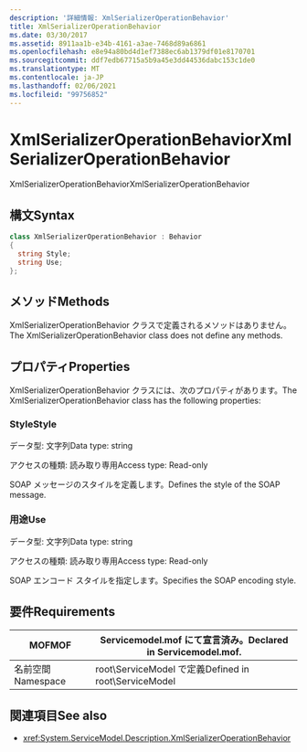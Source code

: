 ```yaml
---
description: '詳細情報: XmlSerializerOperationBehavior'
title: XmlSerializerOperationBehavior
ms.date: 03/30/2017
ms.assetid: 8911aa1b-e34b-4161-a3ae-7468d89a6861
ms.openlocfilehash: e8e94a80bd4d1ef7388ec6ab1379df01e8170701
ms.sourcegitcommit: ddf7edb67715a5b9a45e3dd44536dabc153c1de0
ms.translationtype: MT
ms.contentlocale: ja-JP
ms.lasthandoff: 02/06/2021
ms.locfileid: "99756852"
---
```

# <a name="xmlserializeroperationbehavior"></a><span data-ttu-id="82570-103">XmlSerializerOperationBehavior</span><span class="sxs-lookup"><span data-stu-id="82570-103">XmlSerializerOperationBehavior</span></span>

<span data-ttu-id="82570-104">XmlSerializerOperationBehavior</span><span class="sxs-lookup"><span data-stu-id="82570-104">XmlSerializerOperationBehavior</span></span>  
  
## <a name="syntax"></a><span data-ttu-id="82570-105">構文</span><span class="sxs-lookup"><span data-stu-id="82570-105">Syntax</span></span>  
  
```csharp
class XmlSerializerOperationBehavior : Behavior  
{  
  string Style;  
  string Use;  
};  
```  
  
## <a name="methods"></a><span data-ttu-id="82570-106">メソッド</span><span class="sxs-lookup"><span data-stu-id="82570-106">Methods</span></span>  

 <span data-ttu-id="82570-107">XmlSerializerOperationBehavior クラスで定義されるメソッドはありません。</span><span class="sxs-lookup"><span data-stu-id="82570-107">The XmlSerializerOperationBehavior class does not define any methods.</span></span>  
  
## <a name="properties"></a><span data-ttu-id="82570-108">プロパティ</span><span class="sxs-lookup"><span data-stu-id="82570-108">Properties</span></span>  

 <span data-ttu-id="82570-109">XmlSerializerOperationBehavior クラスには、次のプロパティがあります。</span><span class="sxs-lookup"><span data-stu-id="82570-109">The XmlSerializerOperationBehavior class has the following properties:</span></span>  
  
### <a name="style"></a><span data-ttu-id="82570-110">Style</span><span class="sxs-lookup"><span data-stu-id="82570-110">Style</span></span>  

 <span data-ttu-id="82570-111">データ型: 文字列</span><span class="sxs-lookup"><span data-stu-id="82570-111">Data type: string</span></span>  
  
 <span data-ttu-id="82570-112">アクセスの種類: 読み取り専用</span><span class="sxs-lookup"><span data-stu-id="82570-112">Access type: Read-only</span></span>  
  
 <span data-ttu-id="82570-113">SOAP メッセージのスタイルを定義します。</span><span class="sxs-lookup"><span data-stu-id="82570-113">Defines the style of the SOAP message.</span></span>  
  
### <a name="use"></a><span data-ttu-id="82570-114">用途</span><span class="sxs-lookup"><span data-stu-id="82570-114">Use</span></span>  

 <span data-ttu-id="82570-115">データ型: 文字列</span><span class="sxs-lookup"><span data-stu-id="82570-115">Data type: string</span></span>  
  
 <span data-ttu-id="82570-116">アクセスの種類: 読み取り専用</span><span class="sxs-lookup"><span data-stu-id="82570-116">Access type: Read-only</span></span>  
  
 <span data-ttu-id="82570-117">SOAP エンコード スタイルを指定します。</span><span class="sxs-lookup"><span data-stu-id="82570-117">Specifies the SOAP encoding style.</span></span>  
  
## <a name="requirements"></a><span data-ttu-id="82570-118">要件</span><span class="sxs-lookup"><span data-stu-id="82570-118">Requirements</span></span>  
  
|<span data-ttu-id="82570-119">MOF</span><span class="sxs-lookup"><span data-stu-id="82570-119">MOF</span></span>|<span data-ttu-id="82570-120">Servicemodel.mof にて宣言済み。</span><span class="sxs-lookup"><span data-stu-id="82570-120">Declared in Servicemodel.mof.</span></span>|  
|---------|-----------------------------------|  
|<span data-ttu-id="82570-121">名前空間</span><span class="sxs-lookup"><span data-stu-id="82570-121">Namespace</span></span>|<span data-ttu-id="82570-122">root\ServiceModel で定義</span><span class="sxs-lookup"><span data-stu-id="82570-122">Defined in root\ServiceModel</span></span>|  
  
## <a name="see-also"></a><span data-ttu-id="82570-123">関連項目</span><span class="sxs-lookup"><span data-stu-id="82570-123">See also</span></span>

- <xref:System.ServiceModel.Description.XmlSerializerOperationBehavior>
